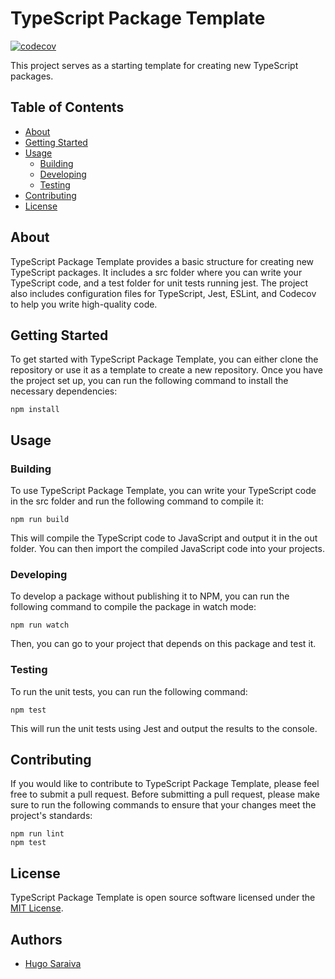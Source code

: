 # TypeScript Package Template

[![codecov](https://codecov.io/gh/HugoxSaraiva/npm-ts-package-example/branch/master/graph/badge.svg?token=99B9MFPYUG)](https://codecov.io/gh/HugoxSaraiva/npm-ts-package-example)

This project serves as a starting template for creating new TypeScript packages.

## Table of Contents

-   [About](#about)
-   [Getting Started](#getting_started)
-   [Usage](#usage)
    -   [Building](#building)
    -   [Developing](#developing)
    -   [Testing](#testing)
-   [Contributing](#contributing)
-   [License](#license)

## About

TypeScript Package Template provides a basic structure for creating new TypeScript packages. It includes a src folder where you can write your TypeScript code, and a test folder for unit tests running jest. The project also includes configuration files for TypeScript, Jest, ESLint, and Codecov to help you write high-quality code.

## Getting Started

To get started with TypeScript Package Template, you can either clone the repository or use it as a template to create a new repository. Once you have the project set up, you can run the following command to install the necessary dependencies:

    npm install

## Usage

### Building

To use TypeScript Package Template, you can write your TypeScript code in the src folder and run the following command to compile it:

    npm run build

This will compile the TypeScript code to JavaScript and output it in the out folder. You can then import the compiled JavaScript code into your projects.

### Developing

To develop a package without publishing it to NPM, you can run the following command to compile the package in watch mode:

    npm run watch

Then, you can go to your project that depends on this package and test it.

### Testing

To run the unit tests, you can run the following command:

    npm test

This will run the unit tests using Jest and output the results to the console.

## Contributing

If you would like to contribute to TypeScript Package Template, please feel free to submit a pull request. Before submitting a pull request, please make sure to run the following commands to ensure that your changes meet the project's standards:

    npm run lint
    npm test

## License

TypeScript Package Template is open source software licensed under the [MIT License](https://opensource.org/license/mit/).

## Authors

-   [Hugo Saraiva](https://www.linkedin.com/in/hugo-saraiva-nascimento)
